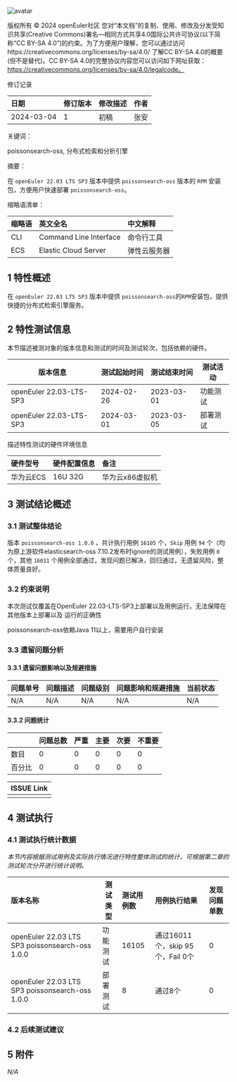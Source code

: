 ![avatar](../../images/openEuler.png)

版权所有 © 2024  openEuler社区
 您对“本文档”的复制、使用、修改及分发受知识共享(Creative Commons)署名—相同方式共享4.0国际公共许可协议(以下简称“CC BY-SA 4.0”)的约束。为了方便用户理解，您可以通过访问https://creativecommons.org/licenses/by-sa/4.0/ 了解CC BY-SA 4.0的概要 (但不是替代)。CC BY-SA 4.0的完整协议内容您可以访问如下网址获取：https://creativecommons.org/licenses/by-sa/4.0/legalcode。

修订记录

| 日期         | 修订版本 | 修改描述 | 作者  |
|:---------- |:---- |:---- |:--- |
| 2024-03-04 | 1    | 初稿   | 张安  |

关键词：

poissonsearch-oss, 分布式检索和分析引擎

摘要：

在 ```openEuler 22.03 LTS SP3``` 版本中提供 ```poissonsearch-oss``` 版本的 ```RPM``` 安装包，方便用户快速部署 ```poissonsearch-oss```。

缩略语清单：

| 缩略语 | 英文全名                   | 中文解释   |
|:--- |:---------------------- |:------ |
| CLI | Command Line Interface | 命令行工具  |
| ECS | Elastic Cloud Server   | 弹性云服务器 |

## 1 特性概述

在 ```openEuler 22.03 LTS SP3``` 版本中提供 ```poissonsearch-oss```的```RPM```安装包，提供快捷的分布式检索引擎服务。

## 2 特性测试信息

本节描述被测对象的版本信息和测试的时间及测试轮次，包括依赖的硬件。

| 版本信息                    | 测试起始时间     | 测试结束时间     | 测试活动 |
| ----------------------- | ---------- | ---------- | ---- |
| openEuler 22.03-LTS-SP3 | 2024-02-26 | 2023-03-01 | 功能测试 |
| openEuler 22.03-LTS-SP3 | 2024-03-01 | 2023-03-05 | 部署测试 |

描述特性测试的硬件环境信息

| 硬件型号   | 硬件配置信息  | 备注        |
|:------ |:------- |:--------- |
| 华为云ECS | 16U 32G | 华为云x86虚拟机 |

## 3 测试结论概述

### 3.1 测试整体结论

版本 ```poissonsearch-oss 1.0.0``` ，共计执行用例 ```16105``` 个，```Skip``` 用例 ```94``` 个（均为原上游软件elasticsearch-oss 7.10.2发布时ignore的测试用例），失败用例 ```0``` 个，其他 ```16011``` 个用例全部通过，发现问题已解决，回归通过，无遗留风险，整体质量良好。    

### 3.2   约束说明

本次测试仅覆盖在OpenEuler 22.03-LTS-SP3上部署以及用例运行，无法保障在其他版本上部署以及 运行的正确性

poissonsearch-oss依赖Java 11以上，需要用户自行安装

### 3.3   遗留问题分析

#### 3.3.1 遗留问题影响以及规避措施

| 问题单号 | 问题描述 | 问题级别 | 问题影响和规避措施 | 当前状态 |
|:---- |:---- |:---- |:--------- |:---- |
| N/A  | N/A  | N/A  | N/A       | N/A  |

#### 3.3.2 问题统计

|     | 问题总数 | 严重  | 主要  | 次要  | 不重要 |
|:--- |:---- |:--- |:--- |:--- |:--- |
| 数目  | 0    | 0   | 0   | 0   | 0   |
| 百分比 | 0    | 0   | 0   | 0   | 0   |

| ISSUE Link |
|:---------- |
|            |

## 4 测试执行

### 4.1 测试执行统计数据

*本节内容根据测试用例及实际执行情况进行特性整体测试的统计，可根据第二章的测试轮次分开进行统计说明。*

| 版本名称                                            | 测试类型 | 测试用例数 | 用例执行结果                    | 发现问题单数 |
|:----------------------------------------------- | ---- |:----- |:------------------------- |:------ |
| openEuler 22.03 LTS SP3 poissonsearch-oss 1.0.0 | 功能测试 | 16105 | 通过16011个，skip 95个，Fail 0个 | 0      |
| openEuler 22.03 LTS SP3 poissonsearch-oss 1.0.0 | 部署测试 | 8     | 通过8个                      | 0      |

### 4.2 后续测试建议

## 5 附件

*N/A*
